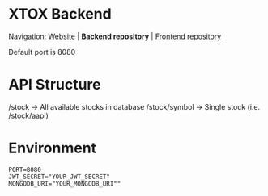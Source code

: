 # XTOX Backend

Navigation: [Website][1] | **Backend repository** | [Frontend repository][2]

  [1]: https://xtox.vercel.app
  [2]: https://github.com/singiamtel/xtox-front

Default port is 8080

# API Structure

/stock -> All available stocks in database
/stock/symbol -> Single stock (i.e. /stock/aapl)

# Environment

```
PORT=8080
JWT_SECRET="YOUR_JWT_SECRET"
MONGODB_URI="YOUR_MONGODB_URI""
```
